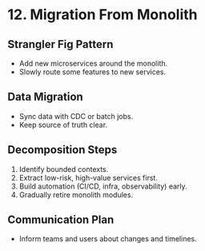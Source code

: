 # 12. Migration From Monolith

## Strangler Fig Pattern
- Add new microservices around the monolith.
- Slowly route some features to new services.

## Data Migration
- Sync data with CDC or batch jobs.
- Keep source of truth clear.

## Decomposition Steps
1) Identify bounded contexts.
2) Extract low-risk, high-value services first.
3) Build automation (CI/CD, infra, observability) early.
4) Gradually retire monolith modules.

## Communication Plan
- Inform teams and users about changes and timelines.
